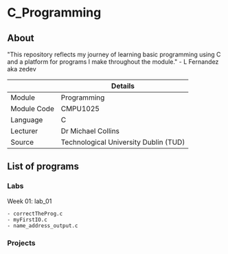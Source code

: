 # C_Programming

## About

"This repository reflects my journey of learning basic programming using C and a platform for programs I make throughout the module." - L Fernandez aka zedev

|  | Details |
|-----------|-----------|
| Module | Programming |
| Module Code | CMPU1025 |
| Language | C |
| Lecturer |  Dr Michael Collins |
| Source | Technological University Dublin (TUD) |

## List of programs

### Labs

Week 01: lab_01

    - correctTheProg.c
    - myFirstIO.c
    - name_address_output.c

### Projects